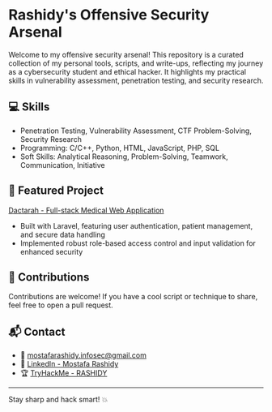 # Rashidy's Offensive Security Arsenal

<!-- ![Hacker Terminal](https://media0.giphy.com/media/v1.Y2lkPTc5MGI3NjExM2I4bnluOWRpbnI2eTJ4MHcwcDdkbmpxcDk1dWJhcGJ1ajZ4c2l0cyZlcD12MV9pbnRlcm5hbF9naWZfYnlfaWQmY3Q9Zw/hun4DFmfnDId3lid5b/giphy.gif) -->

Welcome to my offensive security arsenal! This repository is a curated collection of my personal tools, scripts, and write-ups, reflecting my journey as a cybersecurity student and ethical hacker. It highlights my practical skills in vulnerability assessment, penetration testing, and security research.

<!-- ## 📂 Repository Structure

<details>
  <summary>🛠 Tools</summary>
  <ul>
    <li>Custom scripts for automation and exploitation</li>
    <li>Payload generators and network utilities</li>
  </ul>
</details>

<details>
  <summary>📝 Notes</summary>
  <ul>
    <li>Privilege escalation techniques</li>
    <li>Web application hacking strategies</li>
    <li>Network enumeration tips</li>
  </ul>
</details>

<details>
  <summary>🧩 CTF Challenges</summary>
  <ul>
    <li>Write-ups for solved CTFs</li>
    <li>Unique exploitation methods and tricks</li>
  </ul>
</details>

<details>
  <summary>🚀 Exploits</summary>
  <ul>
    <li>Proof-of-Concept (PoC) exploits I've written or modified</li>
  </ul>
</details>

<details>
  <summary>🧰 Resources</summary>
  <ul>
    <li>Useful links, cheat sheets, and guides</li>
  </ul>
</details> -->

## 💻 Skills
- Penetration Testing, Vulnerability Assessment, CTF Problem-Solving, Security Research  
- Programming: C/C++, Python, HTML, JavaScript, PHP, SQL  
- Soft Skills: Analytical Reasoning, Problem-Solving, Teamwork, Communication, Initiative  

## 🚀 Featured Project
[Dactarah - Full-stack Medical Web Application](https://github.com/MostafaRashidy/Dactarah)  
- Built with Laravel, featuring user authentication, patient management, and secure data handling  
- Implemented robust role-based access control and input validation for enhanced security  

## 🤝 Contributions
Contributions are welcome! If you have a cool script or technique to share, feel free to open a pull request.  

## 📬 Contact
- 📧 [mostafarashidy.infosec@gmail.com](mailto:mostafarashidy.infosec@gmail.com)  
- 💼 [LinkedIn - Mostafa Rashidy](https://www.linkedin.com/in/mostafa-rashidy/)  
- 🏆 [TryHackMe - RASHIDY](https://tryhackme.com/p/RASHIDY)  

---
Stay sharp and hack smart! 💥
